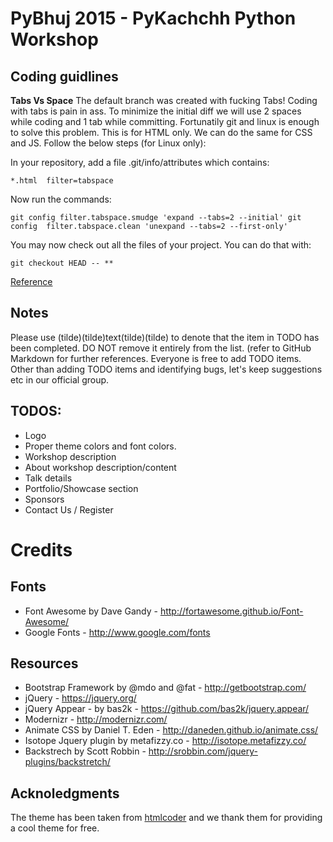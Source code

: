 PyBhuj 2015 - PyKachchh Python Workshop
=======================================================================

Coding guidlines
------------------------------------------------------
**Tabs Vs Space**
The default branch was created with fucking Tabs! Coding with tabs is pain in ass.
To minimize the initial diff we will use 2 spaces while coding and 1 tab while committing.
Fortunatily git and linux is enough to solve this problem.
This is for HTML only. We can do the same for CSS and JS.
Follow the below steps (for Linux only):

In your repository, add a file .git/info/attributes which contains:

`*.html  filter=tabspace`

Now run the commands:

`git config filter.tabspace.smudge 'expand --tabs=2 --initial'
git config  filter.tabspace.clean 'unexpand --tabs=2 --first-only'`

You may now check out all the files of your project. You can do that with:

`git checkout HEAD -- **`

[Reference](http://stackoverflow.com/questions/2316677/can-git-automatically-switch-between-spaces-and-tabskj)

Notes
-------------------------------------------------------
Please use (tilde)(tilde)text(tilde)(tilde) to denote that the item in TODO has been completed.
DO NOT remove it entirely from the list. (refer to GitHub Markdown for further references.
Everyone is free to add TODO items.
Other than adding TODO items and identifying bugs, let's keep suggestions etc in our official group.

TODOS:
-------------------------------------------------------
- Logo
- Proper theme colors and font colors.
- Workshop description
- About workshop description/content
- Talk details
- Portfolio/Showcase section
- Sponsors
- Contact Us / Register

Credits
=======================================================================

Fonts
------------------------------------------------------
- Font Awesome by Dave Gandy - http://fortawesome.github.io/Font-Awesome/
- Google Fonts - http://www.google.com/fonts

Resources
------------------------------------------------------
- Bootstrap Framework by @mdo and @fat - http://getbootstrap.com/
- jQuery - https://jquery.org/
- jQuery Appear - by bas2k - https://github.com/bas2k/jquery.appear/
- Modernizr - http://modernizr.com/
- Animate CSS by Daniel T. Eden - http://daneden.github.io/animate.css/
- Isotope Jquery plugin by metafizzy.co - http://isotope.metafizzy.co/
- Backstrech by Scott Robbin - http://srobbin.com/jquery-plugins/backstretch/

Acknoledgments
-------------------------------------------------------
The theme has been taken from [htmlcoder](http://htmlcoder.me/) and we thank them for providing a cool theme for free.
